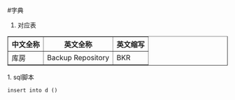 #字典

1. 对应表
<table border>
<tr><th>中文全称</th><th>英文全称</th><th>英文缩写</th></tr>
<tr><td>库房</td><td>Backup Repository</td><td>BKR</td></tr>
</table>
1. sql脚本

    insert into d ()

